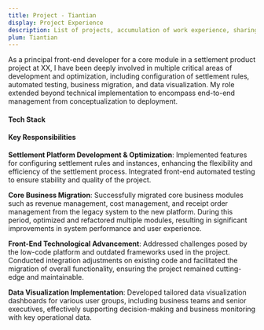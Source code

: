 ```yaml
---
title: Project - Tiantian
display: Project Experience
description: List of projects, accumulation of work experience, sharing of front-end development expertise
plum: Tiantian
---
```


<Company
title="Digital Engine"
link="https://www.digital-engine.com/"
imageSrc="https://gw.alipayobjects.com/os/q/cms/images/liimnli4/de983eb5-3913-4689-b445-82728a5bfbe6_w216_h178.png"
timeRange="Aug 2022 - Present" />


As a principal front-end developer for a core module in a settlement product project at XX, I have been deeply involved in multiple critical areas of development and optimization, including configuration of settlement rules, automated testing, business migration, and data visualization. My role extended beyond technical implementation to encompass end-to-end management from conceptualization to deployment.

#### Tech Stack

<TechStack :techStack='[
  {icon:"i-ion-logo-react",name:"React"},
  {icon:"i-ph-file-ts-light",name:"TypeScript"},
  {icon:"i-material-symbols-light-humidity-mid",name:"Umi"},
  {icon:"i-devicon-plain-playwright",name:"Playwright"},
]'/>

#### Key Responsibilities

**Settlement Platform Development & Optimization**: Implemented features for configuring settlement rules and instances, enhancing the flexibility and efficiency of the settlement process. Integrated front-end automated testing to ensure stability and quality of the project.

**Core Business Migration**: Successfully migrated core business modules such as revenue management, cost management, and receipt order management from the legacy system to the new platform. During this period, optimized and refactored multiple modules, resulting in significant improvements in system performance and user experience.

**Front-End Technological Advancement**: Addressed challenges posed by the low-code platform and outdated frameworks used in the project. Conducted integration adjustments on existing code and facilitated the migration of overall functionality, ensuring the project remained cutting-edge and maintainable.

**Data Visualization Implementation**: Developed tailored data visualization dashboards for various user groups, including business teams and senior executives, effectively supporting decision-making and business monitoring with key operational data.